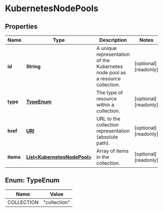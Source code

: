 

# KubernetesNodePools

## Properties

| Name | Type | Description | Notes |
| ------------ | ------------- | ------------- | ------------- |
| **id** | **String** | A unique representation of the Kubernetes node pool as a resource collection. |  [optional] [readonly] |
| **type** | [**TypeEnum**](#TypeEnum) | The type of resource within a collection. |  [optional] [readonly] |
| **href** | [**URI**](URI.md) | URL to the collection representation (absolute path). |  [optional] [readonly] |
| **items** | [**List&lt;KubernetesNodePool&gt;**](KubernetesNodePool.md) | Array of items in the collection. |  [optional] [readonly] |



## Enum: TypeEnum

| Name | Value |
| ---- | -----
| COLLECTION | &quot;collection&quot; |


